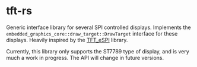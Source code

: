 # tft-rs
Generic interface library for several SPI controlled displays.
Implements the `embedded_graphics_core::draw_target::DrawTarget` interface for these displays.
Heavily inspired by the [TFT_eSPI](https://github.com/Bodmer/TFT_eSPI) library.

Currently, this library only supports the ST7789 type of display, and is very much a work in progress.
The API will change in future versions.